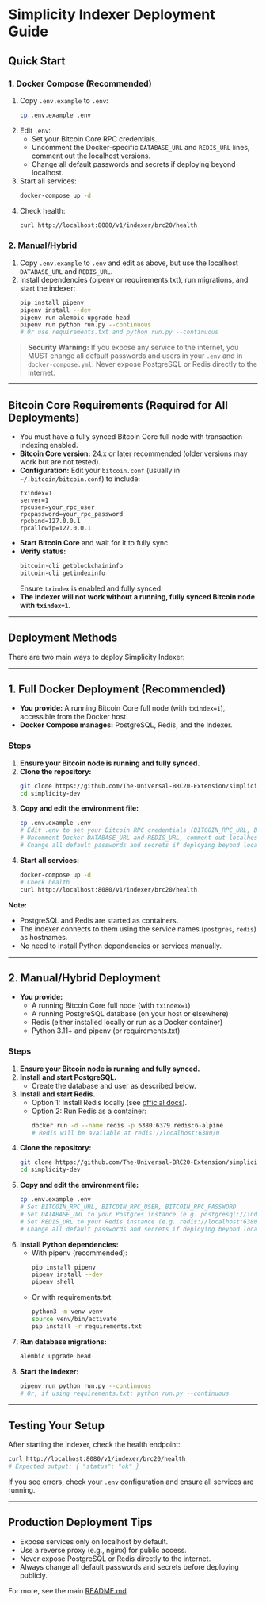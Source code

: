 # Simplicity Indexer Deployment Guide

## Quick Start

### 1. Docker Compose (Recommended)
1. Copy `.env.example` to `.env`:
   ```bash
   cp .env.example .env
   ```
2. Edit `.env`:
   - Set your Bitcoin Core RPC credentials.
   - Uncomment the Docker-specific `DATABASE_URL` and `REDIS_URL` lines, comment out the localhost versions.
   - Change all default passwords and secrets if deploying beyond localhost.
3. Start all services:
   ```bash
   docker-compose up -d
   ```
4. Check health:
   ```bash
   curl http://localhost:8080/v1/indexer/brc20/health
   ```

### 2. Manual/Hybrid
1. Copy `.env.example` to `.env` and edit as above, but use the localhost `DATABASE_URL` and `REDIS_URL`.
2. Install dependencies (pipenv or requirements.txt), run migrations, and start the indexer:
   ```bash
   pip install pipenv
   pipenv install --dev
   pipenv run alembic upgrade head
   pipenv run python run.py --continuous
   # Or use requirements.txt and python run.py --continuous
   ```

> **Security Warning:**
> If you expose any service to the internet, you MUST change all default passwords and users in your `.env` and in `docker-compose.yml`. Never expose PostgreSQL or Redis directly to the internet.

---

## Bitcoin Core Requirements (Required for All Deployments)

- You must have a fully synced Bitcoin Core full node with transaction indexing enabled.
- **Bitcoin Core version:** 24.x or later recommended (older versions may work but are not tested).
- **Configuration:** Edit your `bitcoin.conf` (usually in `~/.bitcoin/bitcoin.conf`) to include:
  ```
  txindex=1
  server=1
  rpcuser=your_rpc_user
  rpcpassword=your_rpc_password
  rpcbind=127.0.0.1
  rpcallowip=127.0.0.1
  ```
- **Start Bitcoin Core** and wait for it to fully sync.
- **Verify status:**
  ```bash
  bitcoin-cli getblockchaininfo
  bitcoin-cli getindexinfo
  ```
  Ensure `txindex` is enabled and fully synced.
- **The indexer will not work without a running, fully synced Bitcoin node with `txindex=1`.**

---

## Deployment Methods

There are two main ways to deploy Simplicity Indexer:

---

## 1. **Full Docker Deployment (Recommended)**
- **You provide:** A running Bitcoin Core full node (with `txindex=1`), accessible from the Docker host.
- **Docker Compose manages:** PostgreSQL, Redis, and the Indexer.

### Steps
1. **Ensure your Bitcoin node is running and fully synced.**
2. **Clone the repository:**
   ```bash
   git clone https://github.com/The-Universal-BRC20-Extension/simplicity-dev.git
   cd simplicity-dev
   ```
3. **Copy and edit the environment file:**
   ```bash
   cp .env.example .env
   # Edit .env to set your Bitcoin RPC credentials (BITCOIN_RPC_URL, BITCOIN_RPC_USER, BITCOIN_RPC_PASSWORD)
   # Uncomment Docker DATABASE_URL and REDIS_URL, comment out localhost versions.
   # Change all default passwords and secrets if deploying beyond localhost.
   ```
4. **Start all services:**
   ```bash
   docker-compose up -d
   # Check health
   curl http://localhost:8080/v1/indexer/brc20/health
   ```

**Note:**
- PostgreSQL and Redis are started as containers.
- The indexer connects to them using the service names (`postgres`, `redis`) as hostnames.
- No need to install Python dependencies or services manually.

---

## 2. **Manual/Hybrid Deployment**
- **You provide:**
  - A running Bitcoin Core full node (with `txindex=1`)
  - A running PostgreSQL database (on your host or elsewhere)
  - Redis (either installed locally or run as a Docker container)
  - Python 3.11+ and pipenv (or requirements.txt)

### Steps
1. **Ensure your Bitcoin node is running and fully synced.**
2. **Install and start PostgreSQL.**
   - Create the database and user as described below.
3. **Install and start Redis.**
   - Option 1: Install Redis locally (see [official docs](https://redis.io/download)).
   - Option 2: Run Redis as a container:
     ```bash
     docker run -d --name redis -p 6380:6379 redis:6-alpine
     # Redis will be available at redis://localhost:6380/0
     ```
4. **Clone the repository:**
   ```bash
   git clone https://github.com/The-Universal-BRC20-Extension/simplicity-dev.git
   cd simplicity-dev
   ```
5. **Copy and edit the environment file:**
   ```bash
   cp .env.example .env
   # Set BITCOIN_RPC_URL, BITCOIN_RPC_USER, BITCOIN_RPC_PASSWORD
   # Set DATABASE_URL to your Postgres instance (e.g. postgresql://indexer:password@localhost:5432/brc20_indexer)
   # Set REDIS_URL to your Redis instance (e.g. redis://localhost:6380/0 if using Docker)
   # Change all default passwords and secrets if deploying beyond localhost.
   ```
6. **Install Python dependencies:**
   - With pipenv (recommended):
     ```bash
     pip install pipenv
     pipenv install --dev
     pipenv shell
     ```
   - Or with requirements.txt:
     ```bash
     python3 -m venv venv
     source venv/bin/activate
     pip install -r requirements.txt
     ```
7. **Run database migrations:**
   ```bash
   alembic upgrade head
   ```
8. **Start the indexer:**
   ```bash
   pipenv run python run.py --continuous
   # Or, if using requirements.txt: python run.py --continuous
   ```

---

## Testing Your Setup

After starting the indexer, check the health endpoint:
```bash
curl http://localhost:8080/v1/indexer/brc20/health
# Expected output: { "status": "ok" }
```

If you see errors, check your `.env` configuration and ensure all services are running.

---

## Production Deployment Tips
- Expose services only on localhost by default.
- Use a reverse proxy (e.g., nginx) for public access.
- Never expose PostgreSQL or Redis directly to the internet.
- Always change all default passwords and secrets before deploying publicly.

For more, see the main [README.md](../../README.md). 